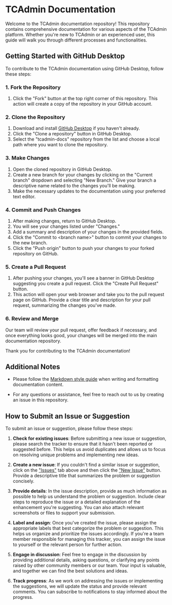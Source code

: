 # TCAdmin Documentation

Welcome to the TCAdmin documentation repository! This repository contains comprehensive documentation for various aspects of the TCAdmin platform. Whether you're new to TCAdmin or an experienced user, this guide will walk you through different processes and functionalities.

## Getting Started with GitHub Desktop

To contribute to the TCAdmin documentation using GitHub Desktop, follow these steps:

### 1. Fork the Repository

1. Click the "Fork" button at the top right corner of this repository. This action will create a copy of the repository in your GitHub account.

### 2. Clone the Repository

1. Download and install [GitHub Desktop](https://desktop.github.com/) if you haven't already.
2. Click the "Clone a repository" button in GitHub Desktop.
3. Select the "tcadmin-docs" repository from the list and choose a local path where you want to clone the repository.

### 3. Make Changes

1. Open the cloned repository in GitHub Desktop.
2. Create a new branch for your changes by clicking on the "Current branch" dropdown and selecting "New Branch." Give your branch a descriptive name related to the changes you'll be making.
3. Make the necessary updates to the documentation using your preferred text editor.

### 4. Commit and Push Changes

1. After making changes, return to GitHub Desktop.
2. You will see your changes listed under "Changes."
3. Add a summary and description of your changes in the provided fields.
4. Click the "Commit to \<branch name\>" button to commit your changes to the new branch.
5. Click the "Push origin" button to push your changes to your forked repository on GitHub.

### 5. Create a Pull Request

1. After pushing your changes, you'll see a banner in GitHub Desktop suggesting you create a pull request. Click the "Create Pull Request" button.
2. This action will open your web browser and take you to the pull request page on GitHub. Provide a clear title and description for your pull request, summarizing the changes you've made.

### 6. Review and Merge

Our team will review your pull request, offer feedback if necessary, and once everything looks good, your changes will be merged into the main documentation repository.

Thank you for contributing to the TCAdmin documentation!

## Additional Notes

- Please follow the [Markdown style guide](https://www.markdownguide.org/basic-syntax/) when writing and formatting documentation content.

- For any questions or assistance, feel free to reach out to us by creating an issue in this repository.

## How to Submit an Issue or Suggestion

To submit an issue or suggestion, please follow these steps:

1. **Check for existing issues**: Before submitting a new issue or suggestion, please search the tracker to ensure that it hasn't been reported or suggested before. This helps us avoid duplicates and allows us to focus on resolving unique problems and implementing new ideas.

2. **Create a new issue**: If you couldn't find a similar issue or suggestion, click on the ["Issues"](../../issues) tab above and then click the ["New Issue"](../../issues/new/choose) button. Provide a descriptive title that summarizes the problem or suggestion concisely.

3. **Provide details**: In the issue description, provide as much information as possible to help us understand the problem or suggestion. Include clear steps to reproduce the issue or a detailed explanation of the enhancement you're suggesting. You can also attach relevant screenshots or files to support your submission.

4. **Label and assign**: Once you've created the issue, please assign the appropriate labels that best categorize the problem or suggestion. This helps us organize and prioritize the issues accordingly. If you're a team member responsible for managing this tracker, you can assign the issue to yourself or the relevant person for further action.

5. **Engage in discussion**: Feel free to engage in the discussion by providing additional details, asking questions, or clarifying any points raised by other community members or our team. Your input is valuable, and together we can find the best solutions and ideas.

6. **Track progress**: As we work on addressing the issues or implementing the suggestions, we will update the status and provide relevant comments. You can subscribe to notifications to stay informed about the progress.
